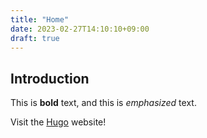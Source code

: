 ```yaml
---
title: "Home"
date: 2023-02-27T14:10:10+09:00
draft: true
---
```


## Introduction

This is **bold** text, and this is *emphasized* text.

Visit the [Hugo](https://gohugo.io) website!